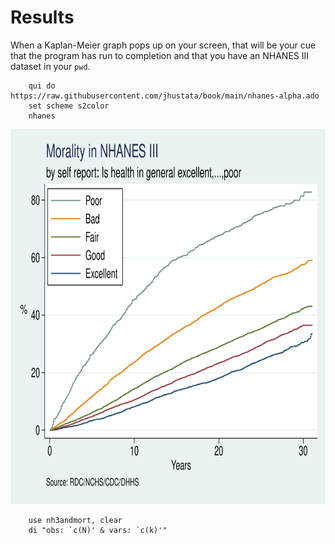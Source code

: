# Results

When a Kaplan-Meier graph pops up on your screen, that will be your cue that the program has run to completion and that you have an NHANES III dataset in your `pwd`.


```
    qui do https://raw.githubusercontent.com/jhustata/book/main/nhanes-alpha.ado    
    set scheme s2color
    nhanes
```

<img src="https://raw.githubusercontent.com/mjin19/AdvStata/master/_build/html/_images/Graph.svg" alt="Graph Title" width="800" height="600">
  
```  
    use nh3andmort, clear
    di "obs: `c(N)' & vars: `c(k)'"      
```
